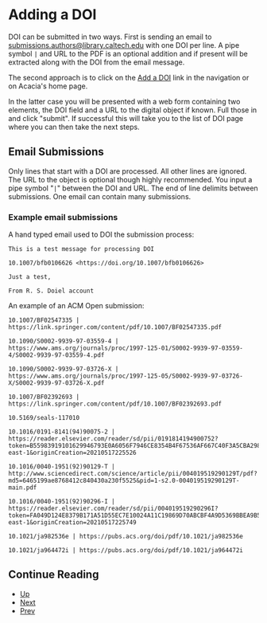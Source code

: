 Adding a DOI
============

DOI can be submitted in two ways. First is sending an email
to [submissions.authors@library.caltech.edu](email:submissions.authors@library.caltech.edu) with one DOI per line. A pipe symbol `|` and URL to
the PDF is an optional addition and if present will be extracted along with the DOI from the email message.

The second approach is to click on the [Add a DOI](/add-a-doi) link
in the navigation or on Acacia's home page.

In the latter case you will be presented with a web form containing
two elements, the DOI field and a URL to the digital object if known.
Full those in and click "submit". If successful this will take you to the list of DOI page where you can then take the next steps.


Email Submissions
-----------------

Only lines that start with a DOI are processed. All other lines
are ignored. The URL to the object is optional though highly recommended.
You input a pipe symbol "`|`" between the DOI and URL. The end of line
delimits between submissions. One email can contain many submissions.

### Example email submissions


A hand typed email used to DOI the submission process:

```
This is a test message for processing DOI

10.1007/bfb0106626 <https://doi.org/10.1007/bfb0106626>

Just a test,

From R. S. Doiel account
```

An example of an ACM Open submission:

```
10.1007/BF02547335 | https://link.springer.com/content/pdf/10.1007/BF02547335.pdf

10.1090/S0002-9939-97-03559-4 | https://www.ams.org/journals/proc/1997-125-01/S0002-9939-97-03559-4/S0002-9939-97-03559-4.pdf

10.1090/S0002-9939-97-03726-X | https://www.ams.org/journals/proc/1997-125-05/S0002-9939-97-03726-X/S0002-9939-97-03726-X.pdf

10.1007/BF02392693 | https://link.springer.com/content/pdf/10.1007/BF02392693.pdf

10.5169/seals-117010

10.1016/0191-8141(94)90075-2 | https://reader.elsevier.com/reader/sd/pii/0191814194900752?token=B55983919101629946793E0A6056F7946CE8354B4F67536AF667C40F3A5CBA298C067F63543459264DFE1D8DBD818EA1&originRegion=us-east-1&originCreation=20210517225526

10.1016/0040-1951(92)90129-T | http://www.sciencedirect.com/science/article/pii/004019519290129T/pdf?md5=6465199ae8768412c840430a230f5525&pid=1-s2.0-004019519290129T-main.pdf

10.1016/0040-1951(92)90296-I | https://reader.elsevier.com/reader/sd/pii/004019519290296I?token=FA049D124E8379B171A51D55EC7E10024A11C19869D70ABCBF4A9D5369BBEA9B5F957B9DCB35D7D06E31EF77C1D28A44&originRegion=us-east-1&originCreation=20210517225749

10.1021/ja982536e | https://pubs.acs.org/doi/pdf/10.1021/ja982536e

10.1021/ja964472i | https://pubs.acs.org/doi/pdf/10.1021/ja964472i
```

<div class="paging">

Continue Reading
----------------

- [Up](./ "Table of Contents")
- [Next](submissions.html "DOI Email submissions")
- [Prev](overview.html "Overview")

</div>
